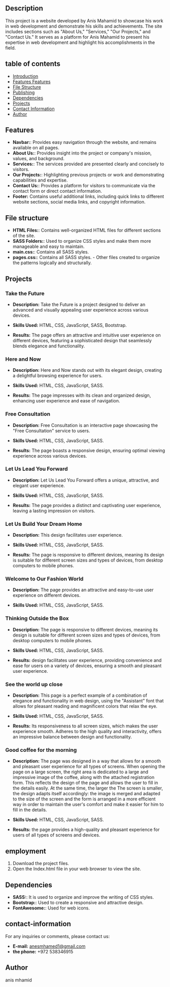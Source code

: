 ## Description

This project is a website developed by Anis Mahamid to showcase his work in web development and demonstrate his skills and achievements. The site includes sections such as "About Us," "Services," "Our Projects," and "Contact Us." It serves as a platform for Anis Mahamid to present his expertise in web development and highlight his accomplishments in the field.

## table of contents

- [Introduction](#Introduction)
- [Features Features](#Features)
- [File Structure](#file-structure)
- [Publishing](#Publishing)
- [Dependencies](#Dependencies)
- [Projects](#Projects)
- [Contact Information](#Contact-Information)
- [Author](#Author)

## Features

- **Navbar:**: Provides easy navigation through the website, and remains available on all pages.
- **About Us:**: Provides insight into the project or company's mission, values, and background.
- **Services:**: The services provided are presented clearly and concisely to visitors.
- **Our Projects:**: Highlighting previous projects or work and demonstrating capabilities and expertise.
- **Contact Us:**: Provides a platform for visitors to communicate via the contact form or direct contact information.
- **Footer:** Contains useful additional links, including quick links to different website sections, social media links, and copyright information.

## File structure

- **HTML Files:**: Contains well-organized HTML files for different sections of the site.
- **SASS Folders:**: Used to organize CSS styles and make them more manageable and easy to maintain.
- **main.css:**: Contains all SASS styles.
- **pages.css:**: Contains all SASS styles. - Other files created to organize the patterns logically and structurally.

## Projects


### Take the Future

- **Description:** Take the Future is a project designed to deliver an advanced and visually appealing user experience across various devices.

- **Skills Used:** HTML, CSS, JavaScript, SASS, Bootstrap.

- **Results:** The page offers an attractive and intuitive user experience on different devices, featuring a sophisticated design that seamlessly blends elegance and functionality.


### Here and Now

- **Description:** Here and Now stands out with its elegant design, creating a delightful browsing experience for users. 

- **Skills Used:** HTML, CSS, JavaScript, SASS.

- **Results:** The page impresses with its clean and organized design, enhancing user experience and ease of navigation.


### Free Consultation

- **Description:** Free Consultation is an interactive page showcasing the "Free Consultation" service to users.

- **Skills Used:** HTML, CSS, JavaScript, SASS.

- **Results:** The page boasts a responsive design, ensuring optimal viewing experience across various devices.


### Let Us Lead You Forward

- **Description:** Let Us Lead You Forward offers a unique, attractive, and elegant user experience.

- **Skills Used:** HTML, CSS, JavaScript, SASS.

- **Results:** The page provides a distinct and captivating user experience, leaving a lasting impression on visitors.


### Let Us Build Your Dream Home

- **Description:**  This design facilitates user experience.

- **Skills Used:** HTML, CSS, JavaScript, SASS.

- **Results:** The page is responsive to different devices, meaning its design is suitable for different screen sizes and types of devices, from desktop computers to mobile phones.


### Welcome to Our Fashion World

- **Description:** The page provides an attractive and easy-to-use user experience on different devices.

- **Skills Used:** HTML, CSS, JavaScript, SASS.

### Thinking Outside the Box

- **Description:**  The page is responsive to different devices, meaning its design is suitable for different screen sizes and types of devices, from desktop computers to mobile phones.

- **Skills Used:** HTML, CSS, JavaScript, SASS.

- **Results:** design facilitates user experience, providing convenience and ease for users on a variety of devices, ensuring a smooth and pleasant user experience.

### See the world up close

- **Description:** This page is a perfect example of a combination of elegance and functionality in web design, using the "Assistant" font that allows for pleasant reading and magnificent colors that relax the eye.

- **Skills Used:** HTML, CSS, JavaScript, SASS.

- **Results:** Its responsiveness to all screen sizes, which makes the user experience smooth. Adheres to the high quality and interactivity, offers an impressive balance between design and functionality.

### Good coffee for the morning

- **Description:** The page was designed in a way that allows for a smooth and pleasant user experience for all types of screens. When opening the page on a large screen, the right area is dedicated to a large and impressive image of the coffee, along with the attached registration form. This reflects the design of the page and allows the user to fill in the details easily. At the same time, the larger the The screen is smaller, the design adapts itself accordingly: the image is merged and adapted to the size of the screen and the form is arranged in a more efficient way in order to maintain the user's comfort and make it easier for him to fill in the details.

- **Skills Used:** HTML, CSS, JavaScript, SASS.

- **Results:** the page provides a high-quality and pleasant experience for users of all types of screens and devices.

## employment

1. Download the project files.
2. Open the Index.html file in your web browser to view the site.

## Dependencies

- **SASS:**: It is used to organize and improve the writing of CSS styles.
- **Bootstrap:**: Used to create a responsive and attractive design.
- **FontAwesome:**: Used for web icons.

## contact-information

For any inquiries or comments, please contact us:

- **E-mail:** anesmhamed1@gmail.com
- **the phone:** +972 538346915

## Author

anis mhamid
